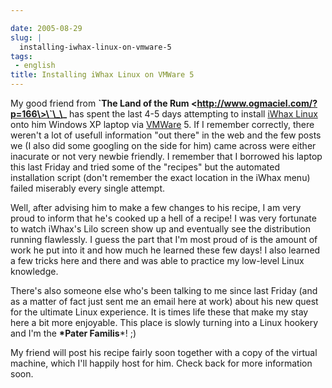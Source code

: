 ```yaml
---

date: 2005-08-29
slug: |
  installing-iwhax-linux-on-vmware-5
tags:
 - english
title: Installing iWhax Linux on VMWare 5
---
```


My good friend from **\`The Land of the Rum
\<http://www.ogmaciel.com/?p=166\>\`\_\_** has spent the last 4-5 days
attempting to install [iWhax Linux](http://www.iwhax.net/modules/news/)
onto him Windows XP laptop via [VMWare](http://www.vmware.com/) 5. If I
remember correctly, there weren't a lot of usefull information "out
there" in the web and the few posts we (I also did some googling on the
side for him) came across were either inacurate or not very newbie
friendly. I remember that I borrowed his laptop this last Friday and
tried some of the "recipes" but the automated installation script (don't
remember the exact location in the iWhax menu) failed miserably every
single attempt.

Well, after advising him to make a few changes to his recipe, I am very
proud to inform that he's cooked up a hell of a recipe! I was very
fortunate to watch iWhax's Lilo screen show up and eventually see the
distribution running flawlessly. I guess the part that I'm most proud of
is the amount of work he put into it and how much he learned these few
days! I also learned a few tricks here and there and was able to
practice my low-level Linux knowledge.

There's also someone else who's been talking to me since last Friday
(and as a matter of fact just sent me an email here at work) about his
new quest for the ultimate Linux experience. It is times life these that
make my stay here a bit more enjoyable. This place is slowly turning
into a Linux hookery and I'm the **\*Pater Familis**\*! ;)

My friend will post his recipe fairly soon together with a copy of the
virtual machine, which I'll happily host for him. Check back for more
information soon.
